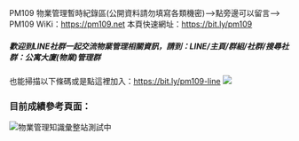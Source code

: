 PM109 物業管理暫時紀錄區(公開資料請勿填寫各類機密)-->點旁邊可以留言-->
PM109 WiKi：https://pm109.net
本頁快速網址：https://bit.ly/pm109
#####  歡迎到LINE社群一起交流物業管理相關資訊，請到：LINE/主頁/群組/社群/搜尋社群：公寓大廈(物業)管理群
也能掃描以下條碼或是點這裡加入：https://bit.ly/pm109-line
![](https://s3-ap-northeast-1.amazonaws.com/g0v-hackmd-images/uploads/upload_d67aba775d7dad77f177a09bbb9cefeb.png)

### 目前成績參考頁面：
![物業管理知識彙整站測試中](https://i.imgur.com/HfaC7SS.png)